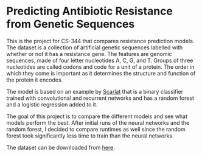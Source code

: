 # Predicting Antibiotic Resistance from Genetic Sequences

This is the project for CS-344 that compares resistance prediction models. The dataset is a collection of artificial genetic sequences labelled with whether or not it has a resistance gene. The features are genomic sequences, made of four letter nucleotides A, C, G, and T. Groups of three nucleotides are called codons and code for a unit of a protein. The order in which they come is important as it determines the structure and function of the protein it encodes.  

The model is based on an example by [Scarlat](https://www.kaggle.com/drscarlat/predict-antibiotic-resistance-w-gene-sequence/data) that is a binary classifier trained with convolutional and recurrent networks and has a random forest and a logistic regression added to it.

The goal of this project is to compare the different models and see what models perform the best. After initial runs of the neural networks and the random forest, I decided to compare runtimes as well since the random forest took significantly less time to train than the neural networks.

The dataset can be downloaded from [here](https://drive.google.com/file/d/1untjB6CcUpZBTAWJ8hYxvrVP_mW98fHA/view?usp=sharing).
